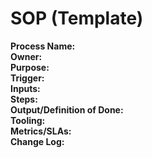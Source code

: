 # SOP (Template)

**Process Name:**  
**Owner:**  
**Purpose:**  
**Trigger:**  
**Inputs:**  
**Steps:**  
**Output/Definition of Done:**  
**Tooling:**  
**Metrics/SLAs:**  
**Change Log:**
